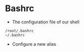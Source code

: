 # Bashrc


* The configuration file of our shell

```
/root/.bashrc
~/.bashrc
```

* Configure a new alias




